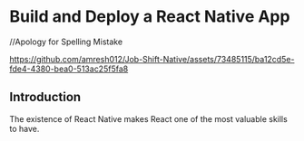 # Build and Deploy a React Native App 
//Apology for Spelling Mistake  


https://github.com/amresh012/Job-Shift-Native/assets/73485115/ba12cd5e-fde4-4380-bea0-513ac25f5fa8

## Introduction
The existence of React Native makes React one of the most valuable skills to have.
